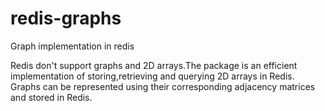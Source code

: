 # redis-graphs
Graph implementation in redis

Redis don't support graphs and 2D arrays.The package is an efficient implementation of storing,retrieving and querying 2D arrays in Redis.
Graphs can be represented using their corresponding adjacency matrices and stored in Redis.
 
